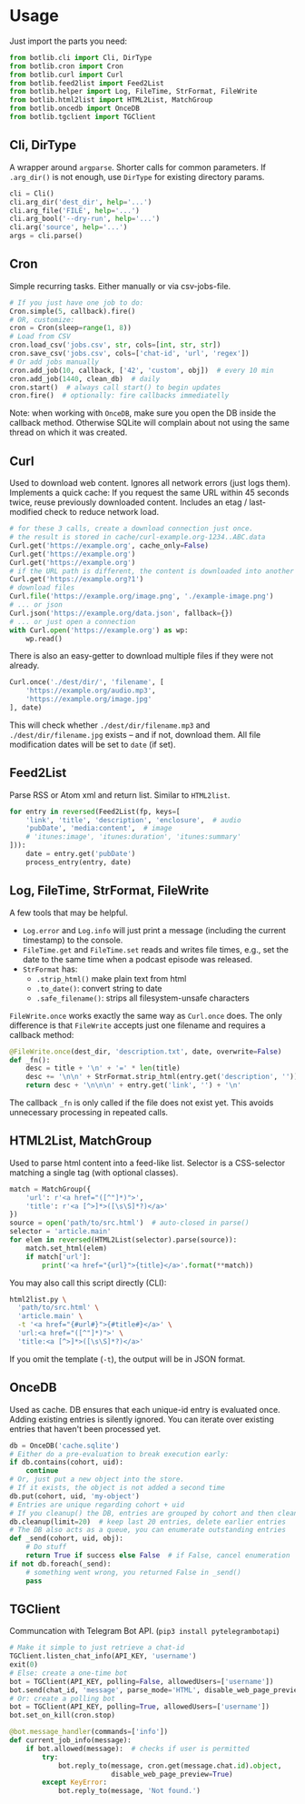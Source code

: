 # Usage

Just import the parts you need:

```py
from botlib.cli import Cli, DirType
from botlib.cron import Cron
from botlib.curl import Curl
from botlib.feed2list import Feed2List
from botlib.helper import Log, FileTime, StrFormat, FileWrite
from botlib.html2list import HTML2List, MatchGroup
from botlib.oncedb import OnceDB
from botlib.tgclient import TGClient
```



## Cli, DirType

A wrapper around `argparse`. Shorter calls for common parameters.
If `.arg_dir()` is not enough, use `DirType` for existing directory params.

```py
cli = Cli()
cli.arg_dir('dest_dir', help='...')
cli.arg_file('FILE', help='...')
cli.arg_bool('--dry-run', help='...')
cli.arg('source', help='...')
args = cli.parse()
```



## Cron

Simple recurring tasks. Either manually or via csv-jobs-file.

```py
# If you just have one job to do:
Cron.simple(5, callback).fire()
# OR, customize:
cron = Cron(sleep=range(1, 8))
# Load from CSV
cron.load_csv('jobs.csv', str, cols=[int, str, str])
cron.save_csv('jobs.csv', cols=['chat-id', 'url', 'regex'])
# Or add jobs manually
cron.add_job(10, callback, ['42', 'custom', obj])  # every 10 min
cron.add_job(1440, clean_db)  # daily
cron.start()  # always call start() to begin updates
cron.fire()  # optionally: fire callbacks immediatelly
```

Note: when working with `OnceDB`, make sure you open the DB inside the callback method.
Otherwise SQLite will complain about not using the same thread on which it was created.



## Curl

Used to download web content. Ignores all network errors (just logs them).
Implements a quick cache: If you request the same URL within 45 seconds twice, reuse previously downloaded content.
Includes an etag / last-modified check to reduce network load.

```py
# for these 3 calls, create a download connection just once.
# the result is stored in cache/curl-example.org-1234..ABC.data
Curl.get('https://example.org', cache_only=False)
Curl.get('https://example.org')
Curl.get('https://example.org')
# if the URL path is different, the content is downloaded into another file
Curl.get('https://example.org?1')
# download files
Curl.file('https://example.org/image.png', './example-image.png')
# ... or json
Curl.json('https://example.org/data.json', fallback={})
# ... or just open a connection
with Curl.open('https://example.org') as wp:
    wp.read()
```

There is also an easy-getter to download multiple files if they were not already.

```py
Curl.once('./dest/dir/', 'filename', [
    'https://example.org/audio.mp3',
    'https://example.org/image.jpg'
], date)
```

This will check whether `./dest/dir/filename.mp3` and `./dest/dir/filename.jpg` exists – and if not, download them.
All file modification dates will be set to `date` (if set).



## Feed2List

Parse RSS or Atom xml and return list. Similar to `HTML2list`.

```py
for entry in reversed(Feed2List(fp, keys=[
    'link', 'title', 'description', 'enclosure',  # audio
    'pubDate', 'media:content',  # image
    # 'itunes:image', 'itunes:duration', 'itunes:summary'
])):
    date = entry.get('pubDate')
    process_entry(entry, date)
```



## Log, FileTime, StrFormat, FileWrite

A few tools that may be helpful.

- `Log.error` and `Log.info` will just print a message (including the current timestamp) to the console.
- `FileTime.get` and `FileTime.set` reads and writes file times, e.g., set the date to the same time when a podcast episode was released.
- `StrFormat` has:
  - `.strip_html()` make plain text from html
  - `.to_date()`: convert string to date
  - `.safe_filename()`: strips all filesystem-unsafe characters

`FileWrite.once` works exactly the same way as `Curl.once` does.
The only difference is that `FileWrite` accepts just one filename and requires a callback method:

```py
@FileWrite.once(dest_dir, 'description.txt', date, overwrite=False)
def _fn():
    desc = title + '\n' + '=' * len(title)
    desc += '\n\n' + StrFormat.strip_html(entry.get('description', ''))
    return desc + '\n\n\n' + entry.get('link', '') + '\n'
```

The callback `_fn` is only called if the file does not exist yet.
This avoids unnecessary processing in repeated calls.



## HTML2List, MatchGroup

Used to parse html content into a feed-like list.
Selector is a CSS-selector matching a single tag (with optional classes).

```py
match = MatchGroup({
    'url': r'<a href="([^"]*)">',
    'title': r'<a [^>]*>([\s\S]*?)</a>'
})
source = open('path/to/src.html')  # auto-closed in parse()
selector = 'article.main'
for elem in reversed(HTML2List(selector).parse(source)):
    match.set_html(elem)
    if match['url']:
        print('<a href="{url}">{title}</a>'.format(**match))
```

You may also call this script directly (CLI):

```sh
html2list.py \
  'path/to/src.html' \
  'article.main' \
  -t '<a href="{#url#}">{#title#}</a>' \
  'url:<a href="([^"]*)">' \
  'title:<a [^>]*>([\s\S]*?)</a>'
```

If you omit the template (`-t`), the output will be in JSON format.



## OnceDB

Used as cache. DB ensures that each unique-id entry is evaluated once.
Adding existing entries is silently ignored.
You can iterate over existing entries that haven't been processed yet.

```py
db = OnceDB('cache.sqlite')
# Either do a pre-evaluation to break execution early:
if db.contains(cohort, uid):
    continue
# Or, just put a new object into the store.
# If it exists, the object is not added a second time
db.put(cohort, uid, 'my-object')
# Entries are unique regarding cohort + uid
# If you cleanup() the DB, entries are grouped by cohort and then cleaned
db.cleanup(limit=20)  # keep last 20 entries, delete earlier entries
# The DB also acts as a queue, you can enumerate outstanding entries
def _send(cohort, uid, obj):
    # Do stuff
    return True if success else False  # if False, cancel enumeration
if not db.foreach(_send):
    # something went wrong, you returned False in _send()
    pass
```



## TGClient

Communcation with Telegram Bot API. (`pip3 install pytelegrambotapi`)

```py
# Make it simple to just retrieve a chat-id
TGClient.listen_chat_info(API_KEY, 'username')
exit(0)
# Else: create a one-time bot
bot = TGClient(API_KEY, polling=False, allowedUsers=['username'])
bot.send(chat_id, 'message', parse_mode='HTML', disable_web_page_preview=True)
# Or: create a polling bot
bot = TGClient(API_KEY, polling=True, allowedUsers=['username'])
bot.set_on_kill(cron.stop)

@bot.message_handler(commands=['info'])
def current_job_info(message):
    if bot.allowed(message):  # checks if user is permitted
        try:
            bot.reply_to(message, cron.get(message.chat.id).object,
                         disable_web_page_preview=True)
        except KeyError:
            bot.reply_to(message, 'Not found.')
```

